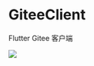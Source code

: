 # GiteeClient
Flutter Gitee 客户端 

![](https://gitee.com/existorlive/exist-or-live-pic/raw/master/Simulator%20Screen%20Shot%20-%20iPhone%208%20-%202021-04-02%20at%2010.26.57.png)
